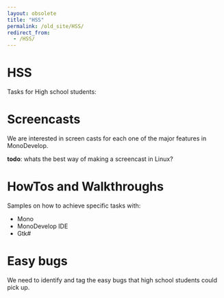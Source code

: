 ```yaml
---
layout: obsolete
title: "HSS"
permalink: /old_site/HSS/
redirect_from:
  - /HSS/
---
```


HSS
===

Tasks for High school students:

Screencasts
===========

We are interested in screen casts for each one of the major features in MonoDevelop.

**todo**: whats the best way of making a screencast in Linux?

HowTos and Walkthroughs
=======================

Samples on how to achieve specific tasks with:

-   Mono
-   MonoDevelop IDE
-   Gtk\#

Easy bugs
=========

We need to identify and tag the easy bugs that high school students could pick up.

